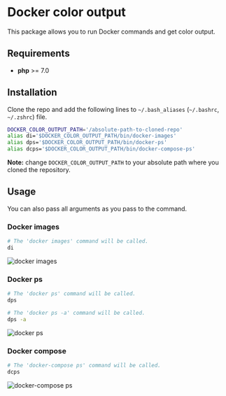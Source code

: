 # Docker color output

This package allows you to run Docker commands and get color output.

## Requirements

- **php** >= 7.0

## Installation

Clone the repo and add the following lines to `~/.bash_aliases` (`~/.bashrc`, `~/.zshrc`) file.

```bash
DOCKER_COLOR_OUTPUT_PATH='/absolute-path-to-cloned-repo'
alias di='$DOCKER_COLOR_OUTPUT_PATH/bin/docker-images'
alias dps='$DOCKER_COLOR_OUTPUT_PATH/bin/docker-ps'
alias dcps='$DOCKER_COLOR_OUTPUT_PATH/bin/docker-compose-ps'
```

**Note:** change `DOCKER_COLOR_OUTPUT_PATH` to your absolute path where you cloned the repository.

## Usage

You can also pass all arguments as you pass to the command.

### Docker images

```bash
# The 'docker images' command will be called.
di
```

![docker images](https://user-images.githubusercontent.com/5787193/54311065-e5192080-45e4-11e9-8973-25ae5b12bea6.png)

### Docker ps

```bash
# The 'docker ps' command will be called.
dps
```

```bash
# The 'docker ps -a' command will be called.
dps -a
```

![docker ps](https://user-images.githubusercontent.com/5787193/54311067-e5192080-45e4-11e9-8fbb-6d30662656d4.png)

### Docker compose

```bash
# The 'docker-compose ps' command will be called.
dcps
```

![docker-compose ps](https://user-images.githubusercontent.com/5787193/54311063-e4808a00-45e4-11e9-8554-9704207a0db0.png)
